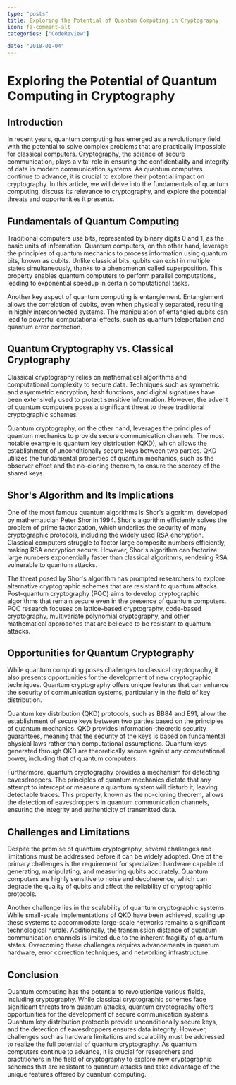 ```yaml
---
type: "posts"
title: Exploring the Potential of Quantum Computing in Cryptography
icon: fa-comment-alt
categories: ["CodeReview"]

date: "2018-01-04"
---
```




# Exploring the Potential of Quantum Computing in Cryptography

## Introduction

In recent years, quantum computing has emerged as a revolutionary field with the potential to solve complex problems that are practically impossible for classical computers. Cryptography, the science of secure communication, plays a vital role in ensuring the confidentiality and integrity of data in modern communication systems. As quantum computers continue to advance, it is crucial to explore their potential impact on cryptography. In this article, we will delve into the fundamentals of quantum computing, discuss its relevance to cryptography, and explore the potential threats and opportunities it presents.

## Fundamentals of Quantum Computing

Traditional computers use bits, represented by binary digits 0 and 1, as the basic units of information. Quantum computers, on the other hand, leverage the principles of quantum mechanics to process information using quantum bits, known as qubits. Unlike classical bits, qubits can exist in multiple states simultaneously, thanks to a phenomenon called superposition. This property enables quantum computers to perform parallel computations, leading to exponential speedup in certain computational tasks.

Another key aspect of quantum computing is entanglement. Entanglement allows the correlation of qubits, even when physically separated, resulting in highly interconnected systems. The manipulation of entangled qubits can lead to powerful computational effects, such as quantum teleportation and quantum error correction.

## Quantum Cryptography vs. Classical Cryptography

Classical cryptography relies on mathematical algorithms and computational complexity to secure data. Techniques such as symmetric and asymmetric encryption, hash functions, and digital signatures have been extensively used to protect sensitive information. However, the advent of quantum computers poses a significant threat to these traditional cryptographic schemes.

Quantum cryptography, on the other hand, leverages the principles of quantum mechanics to provide secure communication channels. The most notable example is quantum key distribution (QKD), which allows the establishment of unconditionally secure keys between two parties. QKD utilizes the fundamental properties of quantum mechanics, such as the observer effect and the no-cloning theorem, to ensure the secrecy of the shared keys.

## Shor's Algorithm and Its Implications

One of the most famous quantum algorithms is Shor's algorithm, developed by mathematician Peter Shor in 1994. Shor's algorithm efficiently solves the problem of prime factorization, which underlies the security of many cryptographic protocols, including the widely used RSA encryption. Classical computers struggle to factor large composite numbers efficiently, making RSA encryption secure. However, Shor's algorithm can factorize large numbers exponentially faster than classical algorithms, rendering RSA vulnerable to quantum attacks.

The threat posed by Shor's algorithm has prompted researchers to explore alternative cryptographic schemes that are resistant to quantum attacks. Post-quantum cryptography (PQC) aims to develop cryptographic algorithms that remain secure even in the presence of quantum computers. PQC research focuses on lattice-based cryptography, code-based cryptography, multivariate polynomial cryptography, and other mathematical approaches that are believed to be resistant to quantum attacks.

## Opportunities for Quantum Cryptography

While quantum computing poses challenges to classical cryptography, it also presents opportunities for the development of new cryptographic techniques. Quantum cryptography offers unique features that can enhance the security of communication systems, particularly in the field of key distribution.

Quantum key distribution (QKD) protocols, such as BB84 and E91, allow the establishment of secure keys between two parties based on the principles of quantum mechanics. QKD provides information-theoretic security guarantees, meaning that the security of the keys is based on fundamental physical laws rather than computational assumptions. Quantum keys generated through QKD are theoretically secure against any computational power, including that of quantum computers.

Furthermore, quantum cryptography provides a mechanism for detecting eavesdroppers. The principles of quantum mechanics dictate that any attempt to intercept or measure a quantum system will disturb it, leaving detectable traces. This property, known as the no-cloning theorem, allows the detection of eavesdroppers in quantum communication channels, ensuring the integrity and authenticity of transmitted data.

## Challenges and Limitations

Despite the promise of quantum cryptography, several challenges and limitations must be addressed before it can be widely adopted. One of the primary challenges is the requirement for specialized hardware capable of generating, manipulating, and measuring qubits accurately. Quantum computers are highly sensitive to noise and decoherence, which can degrade the quality of qubits and affect the reliability of cryptographic protocols.

Another challenge lies in the scalability of quantum cryptographic systems. While small-scale implementations of QKD have been achieved, scaling up these systems to accommodate large-scale networks remains a significant technological hurdle. Additionally, the transmission distance of quantum communication channels is limited due to the inherent fragility of quantum states. Overcoming these challenges requires advancements in quantum hardware, error correction techniques, and networking infrastructure.

## Conclusion

Quantum computing has the potential to revolutionize various fields, including cryptography. While classical cryptographic schemes face significant threats from quantum attacks, quantum cryptography offers opportunities for the development of secure communication systems. Quantum key distribution protocols provide unconditionally secure keys, and the detection of eavesdroppers ensures data integrity. However, challenges such as hardware limitations and scalability must be addressed to realize the full potential of quantum cryptography. As quantum computers continue to advance, it is crucial for researchers and practitioners in the field of cryptography to explore new cryptographic schemes that are resistant to quantum attacks and take advantage of the unique features offered by quantum computing.